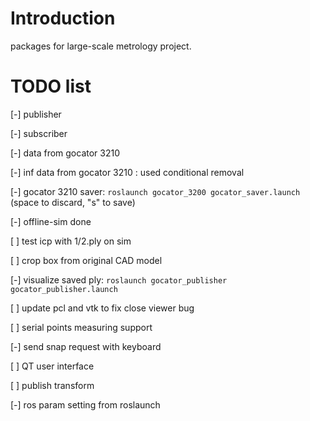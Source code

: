 # Introduction

packages for large-scale metrology project. 

# TODO list

[-] publisher

[-] subscriber

[-] data from gocator 3210

[-] inf data from gocator 3210 : used conditional removal

[-] gocator 3210 saver: ```roslaunch gocator_3200 gocator_saver.launch``` (space to discard, "s" to save)

[-] offline-sim done 

[ ] test icp with 1/2.ply on sim

[ ] crop box from original CAD model

[-] visualize saved ply: ```roslaunch gocator_publisher gocator_publisher.launch```

[ ] update pcl and vtk to fix close viewer bug

[ ] serial points measuring support

[-] send snap request with keyboard

[ ] QT user interface

[ ] publish transform

[-] ros param setting from roslaunch 